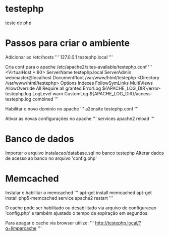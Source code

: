 # testephp
teste de php

# Passos para criar o ambiente

Adicionar ao /etc/hosts
'''
127.0.0.1	testephp.local
'''

Cria conf para o apache /etc/apache2/sites-available/testephp.conf
'''
<VirtualHost *:80>
    ServerName  testephp.local
    ServerAdmin webmaster@localhost
    DocumentRoot /var/www/html/testephp
    <Directory /var/www/html/testephp>
        Options Indexes FollowSymLinks MultiViews
        AllowOverride All
        Require all granted
    </Directory>
    ErrorLog ${APACHE_LOG_DIR}/error-testephp.log
    LogLevel warn
    CustomLog ${APACHE_LOG_DIR}/access-testephp.log combined
</VirtualHost>
'''

Habilitar o novo dominio no apache
'''
a2ensite testephp.conf
'''

Ativar as novas configurações no apache
'''
services apache2 reload
'''

# Banco de dados
Importar o arquivo instalacao/database.sql no banco testephp
Alterar dados de acesso ao banco no arquivo 'config.php'

# Memcached
Instalar e habilitar o memcached
'''
apt-get install memcached
apt-get install php5-memcached
service apache2 restart
'''

O cache pode ser habilitado ou desabilitado via arquivo de configuracao 'config.php' e também ajustado o tempo de expiração em segundos.

Para apagar o cache via browser utilize:
'''
http://testephp.local/?g=limparcache
'''